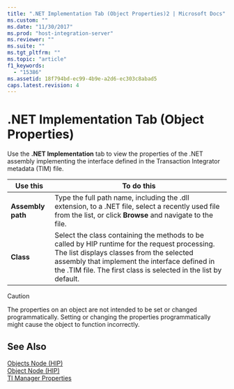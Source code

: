 ```yaml
---
title: ".NET Implementation Tab (Object Properties)2 | Microsoft Docs"
ms.custom: ""
ms.date: "11/30/2017"
ms.prod: "host-integration-server"
ms.reviewer: ""
ms.suite: ""
ms.tgt_pltfrm: ""
ms.topic: "article"
f1_keywords: 
  - "15386"
ms.assetid: 18f794bd-ec99-4b9e-a2d6-ec303c8abad5
caps.latest.revision: 4
---
```

# .NET Implementation Tab (Object Properties)
Use the **.NET Implementation** tab to view the properties of the .NET assembly implementing the interface defined in the Transaction Integrator metadata (TIM) file.  
  
|Use this|To do this|  
|--------------|----------------|  
|**Assembly path**|Type the full path name, including the .dll extension, to a .NET file, select a recently used file from the list, or click **Browse** and navigate to the file.|  
|**Class**|Select the class containing the methods to be called by HIP runtime for the request processing. The list displays classes from the selected assembly that implement the interface defined in the .TIM file. The first class is selected in the list by default.|  
  
> [!CAUTION]
>  The properties on an object are not intended to be set or changed programmatically. Setting or changing the properties programmatically might cause the object to function incorrectly.  
  
## See Also  
 [Objects Node (HIP)](../HIS2010/objects-node-hip-2.md)   
 [Object Node (HIP)](../HIS2010/object-node-hip-1.md)   
 [TI Manager Properties](../HIS2010/ti-manager-properties1.md)